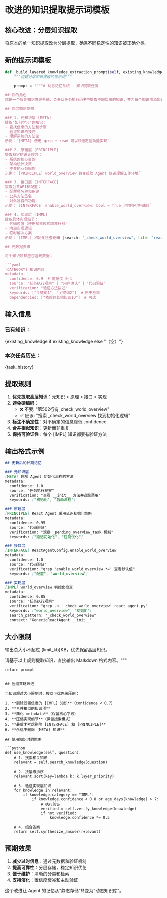# 改进的知识提取提示词模板

## 核心改进：分层知识提取

将原本的单一知识提取改为分层提取，确保不同稳定性的知识被正确分类。

## 新的提示词模板

```python
def _build_layered_knowledge_extraction_prompt(self, existing_knowledge: str, task_history: str) -> str:
    """构建分层知识提取的提示词"""
    
    prompt = f"""# 动态记忆系统 - 知识提取任务

## 你的角色
你是一个智能知识管理系统，负责从任务执行历史中提取不同层级的知识，并为每个知识项添加适当的元数据。

## 四层知识架构

### 1. 元知识层 [META]
提取"如何学习"的知识：
- 查找信息的方法和步骤
- 验证知识的技巧
- 理解系统的方法论
示例：`[META] 使用 grep + read 可以快速定位功能实现`

### 2. 原理层 [PRINCIPLE]  
提取稳定的设计理念：
- 系统的核心目的
- 架构设计决策
- 不变的业务规则
示例：`[PRINCIPLE] world_overview 旨在帮助 Agent 快速理解工作环境`

### 3. 接口层 [INTERFACE]
提取公共API和配置：
- 配置项名称和用途
- 公共方法签名
- 对外暴露的功能
示例：`[INTERFACE] enable_world_overview: bool = True (控制环境扫描)`

### 4. 实现层 [IMPL]
提取具体实现细节：
- 代码位置（使用搜索模式而非行号）
- 内部实现逻辑
- 临时解决方案
示例：`[IMPL] 初始化检查逻辑 {search: "_check_world_overview", file: "react_agent.py"}`

## 元数据要求

每个知识项都应包含元数据：

```yaml
[CATEGORY] 知识内容
metadata:
  confidence: 0.9  # 置信度 0-1
  source: "任务执行观察" | "用户确认" | "代码验证"  
  verification: "验证方法描述"
  keywords: ["关键词1", "关键词2"]  # 用于检索
  dependencies: ["依赖的其他知识ID"]  # 可选
```

## 输入信息

### 已有知识：
{existing_knowledge if existing_knowledge else "（空）"}

### 本次任务历史：
{task_history}

## 提取规则

1. **优先提取高层知识**：元知识 > 原理 > 接口 > 实现
2. **避免硬编码**：
   - ❌ 不要: "第502行有_check_world_overview"  
   - ✅ 应该: "搜索 _check_world_overview 找到初始化逻辑"
3. **标注不确定性**：对不确定的信息降低 confidence
4. **合并相似知识**：更新而非重复
5. **保持可验证性**：每个 [IMPL] 知识都要有验证方法

## 输出格式示例

```markdown
## 更新后的长期记忆

### 元知识层
[META] 理解 Agent 初始化流程的方法
metadata:
  confidence: 1.0
  source: "任务执行观察"
  verification: "查看 __init__ 方法并追踪调用"
  keywords: ["初始化", "启动流程"]

### 原理层  
[PRINCIPLE] React Agent 采用延迟初始化策略
metadata:
  confidence: 0.95
  source: "代码验证"
  verification: "观察 _pending_overview_task 机制"
  keywords: ["延迟初始化", "性能优化"]

### 接口层
[INTERFACE] ReactAgentConfig.enable_world_overview
metadata:
  confidence: 1.0
  source: "代码验证"
  verification: "grep 'enable_world_overview.*=' 查看默认值"
  keywords: ["配置", "world_overview"]

### 实现层
[IMPL] world_overview 初始化检查
metadata:
  confidence: 0.85
  source: "任务执行观察"
  verification: "grep -n '_check_world_overview' react_agent.py"
  keywords: ["world_overview", "初始化"]
  search_pattern: "_check_world_overview"
  context: "GenericReactAgent.__init__"
```

## 大小限制
输出总大小不超过 {limit_kb}KB，优先保留高层知识。

请基于以上规则提取知识，直接输出 Markdown 格式内容。"""
    
    return prompt
```

## 压缩策略改进

当知识超过大小限制时，按以下优先级压缩：

1. **删除低置信度的 [IMPL] 知识**（confidence < 0.7）
2. **合并相似的知识项**
3. **简化 metadata**（保留核心字段）
4. **压缩实现细节**（保留搜索模式）
5. **最后才考虑删除 [INTERFACE] 和 [PRINCIPLE]**
6. **永远不删除 [META] 知识**

## 使用知识时的策略

```python
def use_knowledge(self, question):
    # 1. 搜索相关知识
    relevant = self.search_knowledge(question)
    
    # 2. 按层级排序
    relevant.sort(key=lambda k: k.layer_priority)
    
    # 3. 验证实现层知识
    for knowledge in relevant:
        if knowledge.category == "IMPL":
            if knowledge.confidence < 0.8 or age_days(knowledge) > 7:
                # 执行验证
                verified = self.verify_knowledge(knowledge)
                if not verified:
                    knowledge.confidence *= 0.5
                    
    # 4. 组合答案
    return self.synthesize_answer(relevant)
```

## 预期效果

1. **减少过时信息**：通过元数据和验证机制
2. **提高可靠性**：分层存储，稳定知识优先
3. **便于维护**：清晰的分类和检索
4. **支持演化**：置信度衰减和主动验证

这个改进让 Agent 的记忆从"静态存储"转变为"动态知识库"。